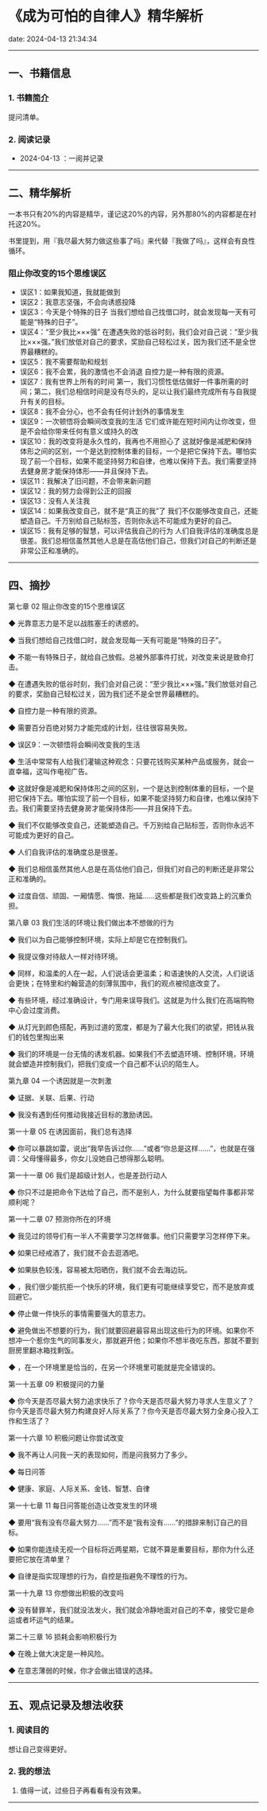 # 《成为可怕的自律人》精华解析
date: 2024-04-13 21:34:34

---

## 一、书籍信息

### 1. 书籍[简介](https://baike.baidu.com/item/%E6%88%90%E4%B8%BA%E5%8F%AF%E6%80%95%E7%9A%84%E8%87%AA%E5%BE%8B%E4%BA%BA)

提问清单。

### 2. 阅读记录

- 2024-04-13 ：一阅并记录

---

## 二、精华解析

一本书只有20%的内容是精华，谨记这20%的内容，另外那80%的内容都是在衬托这20%。

书里提到，用『我尽最大努力做这些事了吗』来代替『我做了吗』，这样会有良性循环。

### 阻止你改变的15个思维误区


- 误区1：如果我知道，我就能做到
- 误区2：我意志坚强，不会向诱惑投降
- 误区3：今天是个特殊的日子
	当我们想给自己找借口时，就会发现每一天有可能是“特殊的日子”。
- 误区4：“至少我比×××强”
	在遭遇失败的低谷时刻，我们会对自己说：“至少我比×××强。”我们放低对自己的要求，奖励自己轻松过关，因为我们还不是全世界最糟糕的。
- 误区5：我不需要帮助和规划
- 误区6：我不会累，我的激情也不会消退
	自控力是一种有限的资源。
- 误区7：我有世界上所有的时间
	第一，我们习惯性低估做好一件事所需的时间；第二，我们总相信时间是没有尽头的，足以让我们最终完成所有与自我提升有关的目标。
- 误区8：我不会分心，也不会有任何计划外的事情发生
- 误区9：一次顿悟将会瞬间改变我的生活
	它们或许能在短时间内让你改变，但是不会给你带来任何有意义或持久的改
- 误区10：我的改变将是永久性的，我再也不用担心了
	这就好像是减肥和保持体形之间的区别，一个是达到控制体重的目标，一个是把它保持下去。哪怕实现了前一个目标，如果不能坚持努力和自律，也难以保持下去。我们需要坚持去健身房才能保持体形——并且保持下去。
- 误区11：我解决了旧问题，不会带来新问题
- 误区12：我的努力会得到公正的回报
- 误区13：没有人关注我
- 误区14：如果我改变自己，就不是“真正的我”了
	我们不仅能够改变自己，还能塑造自己。千万别给自己贴标签，否则你永远不可能成为更好的自己。
- 误区15：我有足够的智慧，可以评估我自己的行为
	人们自我评估的准确度总是很差。我们总相信虽然其他人总是在高估他们自己，但我们对自己的判断还是非常公正和准确的。


---


## 四、摘抄

第七章 02 阻止你改变的15个思维误区

◆ 光靠意志力是不足以战胜塞壬的诱惑的。

◆ 当我们想给自己找借口时，就会发现每一天有可能是“特殊的日子”。

◆ 不能一有特殊日子，就给自己放假。总被外部事件打扰，对改变来说是致命打击。

◆ 在遭遇失败的低谷时刻，我们会对自己说：“至少我比×××强。”我们放低对自己的要求，奖励自己轻松过关，因为我们还不是全世界最糟糕的。

◆ 自控力是一种有限的资源。

◆ 需要百分百绝对努力才能完成的计划，往往很容易失败。

◆ 误区9：一次顿悟将会瞬间改变我的生活

◆ 生活中常常有人给我们灌输这种观念：只要花钱购买某种产品或服务，就会一直幸福，这叫作电视广告。

◆ 这就好像是减肥和保持体形之间的区别，一个是达到控制体重的目标，一个是把它保持下去。哪怕实现了前一个目标，如果不能坚持努力和自律，也难以保持下去。我们需要坚持去健身房才能保持体形——并且保持下去。

◆ 我们不仅能够改变自己，还能塑造自己。千万别给自己贴标签，否则你永远不可能成为更好的自己。

◆ 人们自我评估的准确度总是很差。

◆ 我们总相信虽然其他人总是在高估他们自己，但我们对自己的判断还是非常公正和准确的。

◆ 过度自信、顽固、一厢情愿、悔恨、拖延……这些都是我们改变路上的沉重负担。


第八章 03 我们生活的环境让我们做出本不想做的行为

◆ 我们以为自己能够控制环境，实际上却是它在控制我们。

◆ 我提议像对待敌人一样对待环境。

◆ 同样，和温柔的人在一起，人们说话会更温柔；和语速快的人交流，人们说话会更快；在特里和约翰营造的刻薄氛围中，我们的观点被彻底改变了。

◆ 有些环境，经过准确设计，专门用来误导我们。这就是为什么我们在高端购物中心会过度消费。

◆ 从灯光到颜色搭配，再到过道的宽度，都是为了最大化我们的欲望，把钱从我们的钱包里掏出来

◆ 我们的环境是一台无情的诱发机器。如果我们不去塑造环境、控制环境，环境就会塑造并控制我们，把我们变成一个自己都不认识的陌生人。


第九章 04 一个诱因就是一次刺激

◆ 证据、关联、后果、行动

◆ 我没有遇到任何推动我接近目标的激励诱因。


第一十章 05 在诱因面前，我们总有选择

◆ 你可以暴跳如雷，说出“我早告诉过你……”或者“你总是这样……”，也就是在强调：父母懂得最多，你女儿没她自己想得那么聪明。


第一十一章 06 我们是超级计划人，也是差劲行动人

◆ 你只不过是把命令下达给了自己，而不是别人，为什么就要指望每件事都非常顺利呢？


第一十二章 07 预测你所在的环境

◆ 我见过的领导们有一半人不需要学习怎样做事。他们只需要学习怎样停下来。

◆ 如果已经戒酒了，我们就不会去逛酒吧。

◆ 如果肤色较浅，容易被太阳晒伤，我们就不会去海边玩。

◆ ，我们很少能抗拒一个快乐的环境，我们更有可能继续享受它，而不是放弃或回避它。

◆ 停止做一件快乐的事情需要强大的意志力。

◆ 避免做出不想要的行为，我们就要回避最容易出现这些行为的环境。如果你不想冲一个惹你生气的同事发火，那就避开他；如果你不想半夜吃东西，那就不要到厨房里翻冰箱找剩饭。

◆ ，在一个环境里是恰当的，在另一个环境里可能就是完全错误的。


第一十五章 09 积极提问的力量

◆ 你今天是否尽最大努力追求快乐了？你今天是否尽最大努力寻求人生意义了？你今天是否尽最大努力构建良好人际关系了？你今天是否尽最大努力全身心投入工作和生活了？


第一十六章 10 积极问题让你尝试改变

◆ 我不再让人问我一天的表现如何，而是问我努力了多少。

◆ 每日问答

◆ 健康、家庭、人际关系、金钱、智慧、自律


第一十七章 11 每日问答能创造让改变发生的环境

◆ 要用“我有没有尽最大努力……”而不是“我有没有……”的措辞来制订自己的目标。

◆ 如果你能连续无视一个目标将近两星期，它就不算是重要目标，那你为什么还要把它放在清单里？

◆ 自律是指实现理想的行为，自控是指避免不理性的行为。


第一十九章 13 你想做出积极的改变吗

◆ 没有替罪羊，我们就没法发火，我们就会冷静地面对自己的不幸，接受它是命运或者坏运气的结果。


第二十三章 16 损耗会影响积极行为

◆ 在晚上做大决定是一种风险。

◆ 在意志薄弱的时候，你才会做出错误的选择。


---

## 五、观点记录及想法收获

### 1. 阅读目的

想让自己变得更好。

### 2. 我的想法

1. 值得一试，过些日子再看看有没有效果。

---
